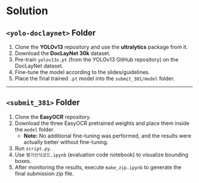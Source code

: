 # Solution

## `<yolo-doclaynet>` Folder

1. Clone the **YOLOv13** repository and use the **ultralytics** package from it.
2. Download the **DocLayNet 30k** dataset.
3. Pre-train `yolov13x.pt` (from the YOLOv13 GitHub repository) on the DocLayNet dataset.
4. Fine-tune the model according to the slides/guidelines.
5. Place the final trained `.pt` model into the `submit_381/model` folder.

---

## `<submit_381>` Folder

1. Clone the **EasyOCR** repository.
2. Download the three EasyOCR pretrained weights and place them inside the `model` folder.
   - **Note:** No additional fine-tuning was performed, and the results were actually better without fine-tuning.
3. Run `script.py`.
4. Use `평가산식코드.ipynb` (evaluation code notebook) to visualize bounding boxes.
5. After monitoring the results, execute `make_zip.ipynb` to generate the final submission zip file.
